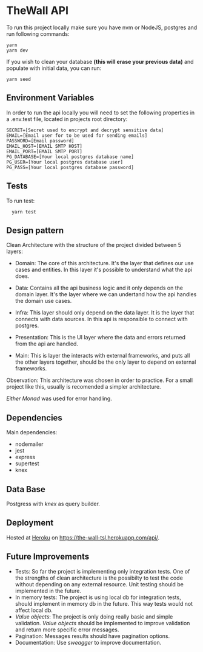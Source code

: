 # TheWall API

To run this project locally make sure you have nvm or NodeJS, postgres and run following commands:

    yarn
    yarn dev

If you wish to clean your database <strong>(this will erase your previous data)</strong> and populate with initial data, you can run:

    yarn seed

<p>

## Environment Variables

In order to run the api locally you will need to set the following properties in a .env.test file, located in projects root directory:

    SECRET=[Secret used to encrypt and decrypt sensitive data]
    EMAIL=[Email user for to be used for sending emails]
    PASSWORD=[Email password]
    EMAIL_HOST=[EMAIL SMTP HOST]
    EMAIL_PORT=[EMAIL SMTP PORT]
    PG_DATABASE=[Your local postgres database name]
    PG_USER=[Your local postgres database user]
    PG_PASS=[Your local postgres database password]

## Tests

To run test:

      yarn test

## Design pattern

Clean Architecture with the structure of the project divided between 5 layers:

 - Domain: The core of this architecture. It's the layer that defines our use cases and entities. In this layer it's possible to understand what the api does. 
 
 - Data: Contains all the api business logic and it only depends on the domain layer. It's the layer where we can undertand how the api handles the domain use cases.
 
 - Infra: This layer should only depend on the data layer. It is the layer that connects with data sources. In this api is responsible to connect with postgres.

 - Presentation: This is the UI layer where the data and errors returned from the api are handled.
 
 - Main: This is layer the interacts with external frameworks, and puts all the other layers together, should be the only layer to depend on external frameworks.

Observation: This architecture was chosen in order to practice. For a small project like this, usually is recomended a simpler architecture.

*Either Monad* was used for error handling.

## Dependencies

Main dependencies:

- nodemailer
- jest
- express
- supertest
- knex

## Data Base

Postgress with *knex* as query builder.

## Deployment

Hosted at [Heroku](https://www.heroku.com/) on https://the-wall-tsl.herokuapp.com/api/.

## Future Improvements

 - Tests: So far the project is implementing only integration tests. One of the strengths of clean architecture is the possibilty to test the code without depending on any external resource. Unit testing should be implemented in the future.
 - In memory tests: The project is using local db for integration tests, should implement in memory db in the future. This way tests would not affect local db.
 - *Value objects*: The project is only doing really basic and simple validation. *Value objects* should be implemented to improve validation and return more specific error messages.
 - Pagination: Messages results should have pagination options.
 - Documentation: Use *sweagger* to improve documentation.
